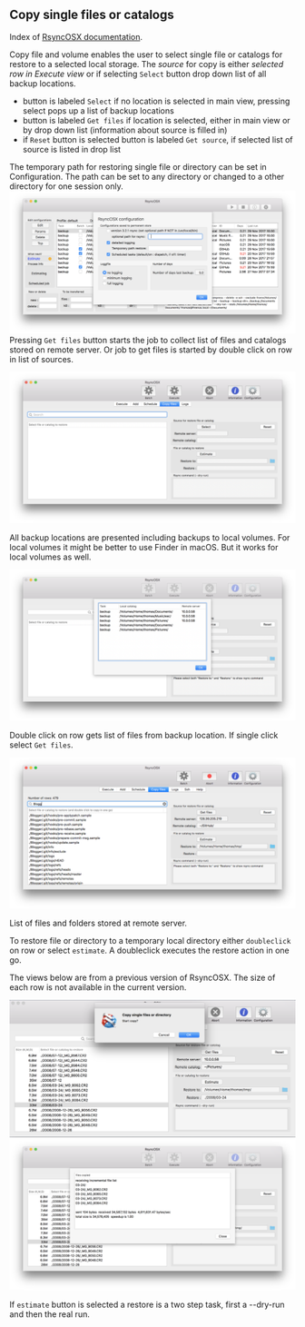 ## Copy single files or catalogs

Index of [RsyncOSX documentation](https://rsyncosx.github.io/Documentation/).

Copy file and volume enables the user to select single file or catalogs for restore to a selected local storage. The _source_ for copy is either _selected row in Execute view_ or if selecting `Select` button drop down list of all backup locations.

* button is labeled `Select` if no location is selected in main view, pressing select pops up a list of backup locations
* button is labeled `Get files` if location is selected, either in main view or by drop down list (information about source is filled in)
* if `Reset` button is selected button is labeled `Get source`, if selected list of source is listed in drop list

The temporary path for restoring single file or directory can be set in Configuration. The path can be set to any directory or changed to a other directory for one session only.
![Main view](screenshots/master/userconfig.png)
Pressing `Get files` button starts the job to collect list of files and catalogs stored on remote server. Or job to get files is started by double click on row in list of sources.

![Schedule](screenshots/master/restore/source.png)

All backup locations are presented including backups to local volumes. For local volumes it might be better to use Finder in macOS. But it works for local volumes as well.

![Schedule](screenshots/master/restore/source1.png)

Double click on row gets list of files from backup location. If single click select `Get files`.

![](screenshots/master/copyfiles1.png)

List of files and folders stored at remote server.

To restore file or directory to a temporary local directory either `doubleclick` on row or select `estimate`. A doubleclick executes the restore action in one go.

The views below are from a previous version of RsyncOSX. The size of each row is not available in the current version.

![](screenshots/4.3.5/doubleclick.png)
![](screenshots/4.3.5/finished.png)

If `estimate` button is selected a restore is a two step task, first a --dry-run and then the real run.
